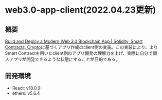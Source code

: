 # web3.0-app-client(2022.04.23更新)
## 概要

[Build and Deploy a Modern Web 3.0 Blockchain App | Solidity, Smart Contracts, Crypto](https://youtu.be/Wn_Kb3MR_cU)に基づくアプリ作成のclient側の実装。この実装により、よりSmart Contractを用いたclient側のアプリ開発の理解力を上げ、実際に自分で個人アプリが開発できるような状態にすることが目的である。

## 開発環境

- React: v18.0.0
- ethers: v5.6.4

